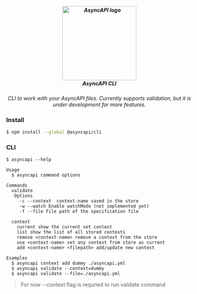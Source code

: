 <h5 align="center">
  <br>
  <a href="https://www.asyncapi.org"><img src="https://github.com/asyncapi/parser-nodejs/raw/master/assets/logo.png" alt="AsyncAPI logo" width="200"></a>
  <br>
  AsyncAPI CLI
</h5>
<p align="center">
  <em>CLI to work with your AsyncAPI files. Currently supports validation, but it is under development for more features.</em>
</p>

### Install
```bash
$ npm install --global @asyncapi/cli
```

### CLI
```
$ asyncapi --help

Usage
  $ asyncapi command options
  
Commands
  validate 
   Options
     -c --context  context-name saved in the store
     -w --watch Enable watchMode (not implemented yet)
     -f --file File path of the specification file
  
  context
    current show the current set context
    list show the list of all stored contexts
    remove <context-name> remove a context from the store
    use <context-name> set any context from store as current
    add <context-name> <filepath> add/update new context

Examples
  $ asyncapi context add dummy ./asyncapi.yml
  $ asyncapi validate --context=dummy
  $ asyncapi validate --file=./asyncapi.yml
```

> For now --context flag is requried to run validate command